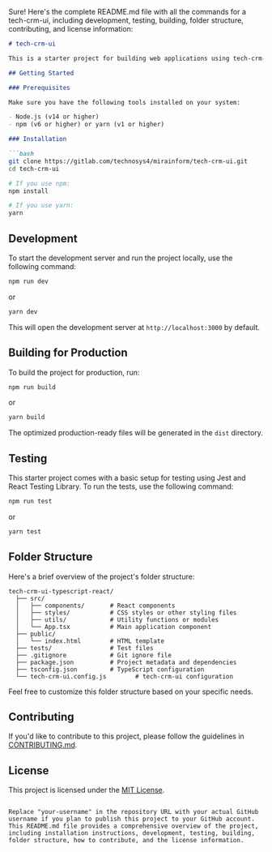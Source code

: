 Sure! Here's the complete README.md file with all the commands for a tech-crm-ui, including development, testing, building, folder structure, contributing, and license information:

```markdown
# tech-crm-ui

This is a starter project for building web applications using tech-crm-ui, TypeScript, and React.

## Getting Started

### Prerequisites

Make sure you have the following tools installed on your system:

- Node.js (v14 or higher)
- npm (v6 or higher) or yarn (v1 or higher)

### Installation

```bash
git clone https://gitlab.com/technosys4/mirainform/tech-crm-ui.git
cd tech-crm-ui

# If you use npm:
npm install

# If you use yarn:
yarn
```

## Development

To start the development server and run the project locally, use the following command:

```bash
npm run dev
```

or

```bash
yarn dev
```

This will open the development server at `http://localhost:3000` by default.

## Building for Production

To build the project for production, run:

```bash
npm run build
```

or

```bash
yarn build
```

The optimized production-ready files will be generated in the `dist` directory.

## Testing

This starter project comes with a basic setup for testing using Jest and React Testing Library. To run the tests, use the following command:

```bash
npm run test
```

or

```bash
yarn test
```

## Folder Structure

Here's a brief overview of the project's folder structure:

```
tech-crm-ui-typescript-react/
  ├── src/
  │   ├── components/       # React components
  │   ├── styles/           # CSS styles or other styling files
  │   ├── utils/            # Utility functions or modules
  │   └── App.tsx           # Main application component
  ├── public/
  │   └── index.html        # HTML template
  ├── tests/                # Test files
  ├── .gitignore            # Git ignore file
  ├── package.json          # Project metadata and dependencies
  ├── tsconfig.json         # TypeScript configuration
  └── tech-crm-ui.config.js        # tech-crm-ui configuration
```

Feel free to customize this folder structure based on your specific needs.

## Contributing

If you'd like to contribute to this project, please follow the guidelines in [CONTRIBUTING.md](CONTRIBUTING.md).

## License

This project is licensed under the [MIT License](LICENSE).
```

Replace "your-username" in the repository URL with your actual GitHub username if you plan to publish this project to your GitHub account. This README.md file provides a comprehensive overview of the project, including installation instructions, development, testing, building, folder structure, how to contribute, and the license information.